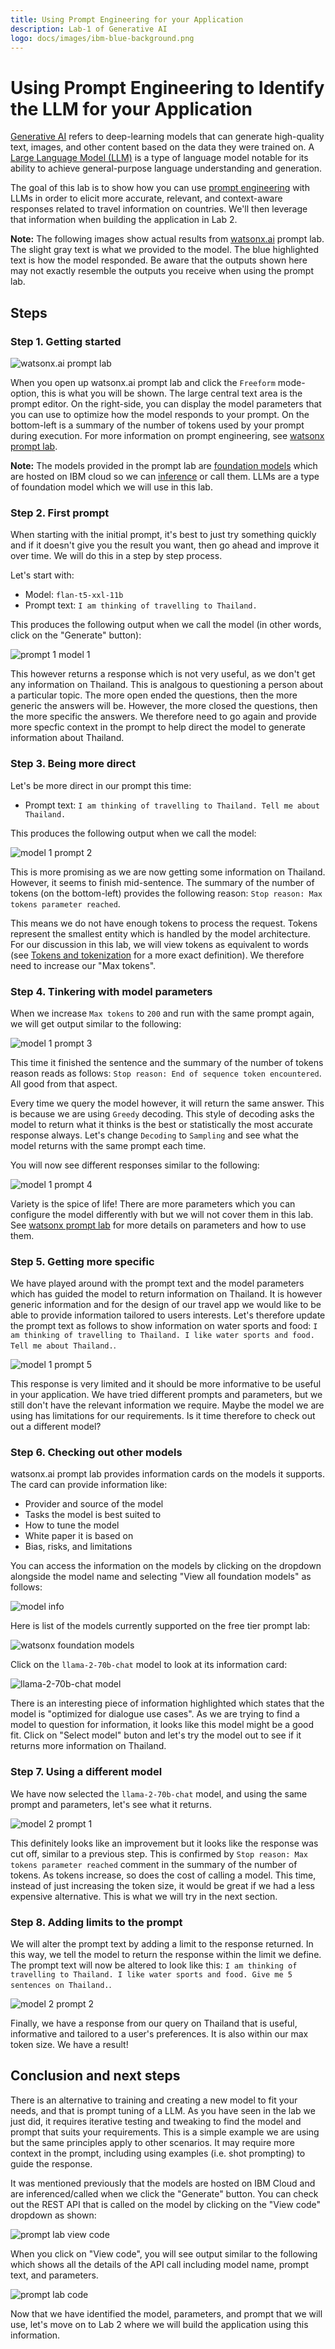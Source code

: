 ```yaml
---
title: Using Prompt Engineering for your Application
description: Lab-1 of Generative AI
logo: docs/images/ibm-blue-background.png
---
```


# Using Prompt Engineering to Identify the LLM for your Application

[Generative AI](https://research.ibm.com/blog/what-is-generative-AI) refers to deep-learning models that can generate high-quality text, images, and other content based on the data they were trained on. A [Large Language Model (LLM)](https://en.wikipedia.org/wiki/Large_language_model) is a type of language model notable for its ability to achieve general-purpose language understanding and generation. 

The goal of this lab is to show how you can use [prompt engineering](https://en.wikipedia.org/wiki/Prompt_engineering) with LLMs in order to elicit more accurate, relevant, and context-aware responses related to travel information on countries. We'll then leverage that information when building the application in Lab 2.

**Note:** The following images show actual results from [watsonx.ai](https://www.ibm.com/products/watsonx-ai) prompt lab. The slight gray text is what we provided to the model.  The blue highlighted text is how the model responded. Be aware that the outputs shown here may not exactly resemble the outputs you receive when using the prompt lab.

## Steps

### Step 1. Getting started

![watsonx.ai prompt lab](../images/watsonx-prompt-lab.png)

When you open up watsonx.ai prompt lab and click the `Freeform` mode-option, this is what you will be shown. The large central text area is the prompt editor. On the right-side, you can display the model parameters that you can use to optimize how the model responds to your prompt. On the bottom-left is a summary of the number of tokens used by your prompt during execution. For more information on prompt engineering, see [watsonx prompt lab](https://github.com/IBM/watsonx-prompt-lab).

**Note:** The models provided in the prompt lab are [foundation models](https://research.ibm.com/topics/foundation-models) which are hosted on IBM cloud so we can [inference](https://research.ibm.com/blog/AI-inference-explained#) or call them. LLMs are a type of foundation model which we will use in this lab.

### Step 2. First prompt

When starting with the initial prompt, it's best to just try something quickly and if it doesn't give you the result you want, then go ahead and improve it over time. We will do this in a step by step process.

Let's start with:

- Model: `flan-t5-xxl-11b`
- Prompt text: `I am thinking of travelling to Thailand.`

This produces the following output when we call the model (in other words, click on the "Generate" button):

![prompt 1 model 1](../images/model1-prompt1.png)

This however returns a response which is not very useful, as we don't get any information on Thailand. This is analgous to questioning a person about a particular topic. The more open ended the questions, then the more generic the answers will be. However, the more closed the questions, then the more specific the answers. We therefore need to go again and provide more specfic context in the prompt to help direct the model to generate information about Thailand.

### Step 3. Being more direct

Let's be more direct in our prompt this time:

- Prompt text: `I am thinking of travelling to Thailand. Tell me about Thailand.`

This produces the following output when we call the model:

![model 1 prompt 2](../images/model1-prompt2.png)

This is more promising as we are now getting some information on Thailand. However, it seems to finish mid-sentence. The summary of the number of tokens (on the bottom-left) provides the following reason: `Stop reason: Max tokens parameter reached`. 

This means we do not have enough tokens to process the request. Tokens represent the smallest entity which is handled by the model architecture. For our discussion in this lab, we will view tokens as equivalent to words (see [Tokens and tokenization](https://www.ibm.com/docs/en/watsonx-as-a-service?topic=models-tokens) for a more exact definition). We therefore need to increase our "Max tokens".

### Step 4. Tinkering with model parameters

When we increase `Max tokens` to `200` and run with the same prompt again, we will get output similar to the following:

![model 1 prompt 3](../images/model1-prompt3.png)

This time it finished the sentence and the summary of the number of tokens reason reads as follows: `Stop reason: End of sequence token encountered`. All good from that aspect.

Every time we query the model however, it will return the same answer. This is because we are using `Greedy` decoding. This style of decoding asks the model to return what it thinks is the best or statistically the most accurate response always. Let's change `Decoding` to `Sampling` and see what the model returns with the same prompt each time.

You will now see different responses similar to the following:

![model 1 prompt 4](../images/model1-prompt4.png)

Variety is the spice of life! There are more parameters which you can configure the model differently with but we will not cover them in this lab. See [watsonx prompt lab](https://github.com/IBM/watsonx-prompt-lab) for more details on parameters and how to use them.

### Step 5. Getting more specific

We have played around with the prompt text and the model parameters which has guided the model to return information on Thailand. It is however generic information and for the design of our travel app we would like to be able to provide information tailored to users interests. Let's therefore update the prompt text as follows to show information on water sports and food: `I am thinking of travelling to Thailand. I like water sports and food. Tell me about Thailand.`.

![model 1 prompt 5](../images/model1-prompt5.png)

This response is very limited and it should be more informative to be useful in your application. We have tried different prompts and parameters, but we still don't have the relevant information we require. Maybe the model we are using has limitations for our requirements. Is it time therefore to check out out a different model?

### Step 6. Checking out other models

watsonx.ai prompt lab provides information cards on the models it supports. The card can provide information like:

- Provider and source of the model
- Tasks the model is best suited to
- How to tune the model
- White paper it is based on
- Bias, risks, and limitations

You can access the information on the models by clicking on the dropdown alongside the model name and selecting "View all foundation models" as follows:

![model info](../images/model-info.png)

Here is list of the models currently supported on the free tier prompt lab:

![watsonx foundation models](../images/watsonx-foundation-models.png)

Click on the `llama-2-70b-chat` model to look at its information card:

![llama-2-70b-chat model](../images/llama-2-70b-chat.png)

There is an interesting piece of information highlighted which states that the model is "optimized for dialogue use cases". As we are trying to find a model to question for information, it looks like this model might be a good fit. Click on "Select model" buton and let's try the model out to see if it returns more information on Thailand.

### Step 7. Using a different model

We have now selected the `llama-2-70b-chat` model, and using the same prompt and parameters, let's see what it returns.

![model 2 prompt 1](../images/model2-prompt1.png)

This definitely looks like an improvement but it looks like the response was cut off, similar to a previous step. This is confirmed by `Stop reason: Max tokens parameter reached` comment in the summary of the number of tokens. As tokens increase, so does the cost of calling a model. This time, instead of just increasing the token size, it would be great if we had a less expensive alternative. This is what we will try in the next section.

### Step 8. Adding limits to the prompt

We will alter the prompt text by adding a limit to the response returned. In this way, we tell the model to return the response within the limit we define. The prompt text will now be altered to look like this: `I am thinking of travelling to Thailand. I like water sports and food. Give me 5 sentences on Thailand.`.

![model 2 prompt 2](../images/model2-prompt2.png)

Finally, we have a response from our query on Thailand that is useful, informative and tailored to a user's preferences. It is also within our max token size. We have a result!

## Conclusion and next steps

There is an alternative to training and creating a new model to fit your needs, and that is prompt tuning of a LLM. As you have seen in the lab we just did, it requires iterative testing and tweaking to find the model and prompt that suits your requirements. This is a simple example we are using but the same principles apply to other scenarios. It may require more context in the prompt, including using examples (i.e. shot prompting) to guide the response.

It was mentioned previously that the models are hosted on IBM Cloud and are inferenced/called when we click the "Generate" button. You can check out the REST API that is called on the model by clicking on the "View code" dropdown as shown:

![prompt lab view code](../images/prompt-lab-view-code.png)

When you click on "View code", you will see output similar to the following which shows all the details of the API call including model name, prompt text, and parameters.

![prompt lab code](../images/prompt-lab-code.png)

Now that we have identified the model, parameters, and prompt that we will use, let's move on to Lab 2 where we will build the application using this information.
